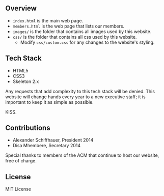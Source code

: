 ## Overview

* `index.html` is the main web page.
* `members.html` is the web page that lists our members.
* `images/` is the folder that contains all images used by this website.
* `css/` is the folder that contains all css used by this website.
    - Modify `css/custom.css` for any changes to the website's styling.

## Tech Stack

* HTML5
* CSS3
* Skeleton 2.x

Any requests that add complexity to this tech stack will be denied. This website will change hands every year to a new executive staff; it is important to keep it as simple as possible.

KISS.

## Contributions

* Alexander Schiffhauer, President 2014
* Disa Mhembere, Secretary 2014

Special thanks to members of the ACM that continue to host our website, free of charge.

## License

MIT License